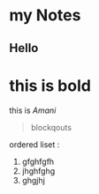 # my Notes 
## Hello
# this is **bold**
this is *Amani*
> blockqouts


 ordered liset : 
1. gfghfgfh
2. jhghfghg
3. ghgjhj
